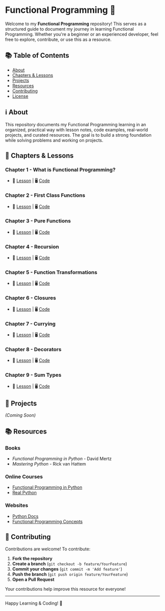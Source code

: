 # Functional Programming 📌

Welcome to my **Functional Programming** repository! This serves as a structured guide to document my journey in learning Functional Programming. Whether you're a beginner or an experienced developer, feel free to explore, contribute, or use this as a resource.

## 📚 Table of Contents

- [About](#-about)
- [Chapters & Lessons](#-chapters--lessons)
- [Projects](#-projects)
- [Resources](#-resources)
- [Contributing](#-contributing)
- [License](#-license)

## ℹ️ About

This repository documents my Functional Programming learning in an organized, practical way with lesson notes, code examples, real-world projects, and curated resources. The goal is to build a strong foundation while solving problems and working on projects.

## 📖 Chapters & Lessons

### **Chapter 1 - What is Functional Programming?**

- 📂 [Lesson](lessons/chapter1/lesson1.md) | 🖥️ [Code](code/chapter1/main.py)

### **Chapter 2 - First Class Functions**

- 📂 [Lesson](lessons/chapter2/lesson1.md) | 🖥️ [Code](code/chapter2/main.py)

### **Chapter 3 - Pure Functions**

- 📂 [Lesson](lessons/chapter3/lesson1.md) | 🖥️ [Code](code/chapter3/main.py)

### **Chapter 4 - Recursion**

- 📂 [Lesson](lessons/chapter4/lesson1.md) | 🖥️ [Code](code/chapter4/main.py)

### **Chapter 5 - Function Transformations**

- 📂 [Lesson](lessons/chapter5/lesson1.md) | 🖥️ [Code](code/chapter5/main.py)

### **Chapter 6 - Closures**

- 📂 [Lesson](lessons/chapter6/lesson1.md) | 🖥️ [Code](code/chapter6/main.py)

### **Chapter 7 - Currying**

- 📂 [Lesson](lessons/chapter7/lesson1.md) | 🖥️ [Code](code/chapter7/main.py)

### **Chapter 8 - Decorators**

- 📂 [Lesson](lessons/chapter8/lesson1.md) | 🖥️ [Code](code/chapter8/main.py)

### **Chapter 9 - Sum Types**

- 📂 [Lesson](lessons/chapter9/lesson.md) | 🖥️ [Code](code/chapter9/example.py)

## 🚀 Projects

_(Coming Soon)_

## 📚 Resources

### Books

- _Functional Programming in Python_ - David Mertz
- _Mastering Python_ - Rick van Hattem

### Online Courses

- [Functional Programming in Python](https://www.udemy.com/course/functional-programming-python/)
- [Real Python](https://realpython.com/)

### Websites

- [Python Docs](https://docs.python.org/3/)
- [Functional Programming Concepts](https://www.geeksforgeeks.org/functional-programming-paradigm/)

## 🤝 Contributing

Contributions are welcome! To contribute:

1. **Fork the repository**
2. **Create a branch** (`git checkout -b feature/YourFeature`)
3. **Commit your changes** (`git commit -m 'Add feature'`)
4. **Push the branch** (`git push origin feature/YourFeature`)
5. **Open a Pull Request**

Your contributions help improve this resource for everyone!

---

Happy Learning & Coding! 🚀
